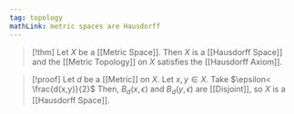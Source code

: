 ```yaml
---
tag: topology
mathLink: metric spaces are Hausdorff
---
```

> [!thm]
> Let $X$ be a [[Metric Space]]. Then $X$ is a [[Hausdorff Space]] and the [[Metric Topology]] on $X$ satisfies the [[Hausdorff Axiom]]. 

> [!proof]
> Let $d$ be a [[Metric]] on $X$. Let $x, y\in X$. Take $\epsilon< \frac{d(x,y)}{2}$ Then, $B_d(x,\epsilon)$ and $B_d(y,\epsilon)$ are [[Disjoint]], so $X$ is a [[Hausdorff Space]]. 
